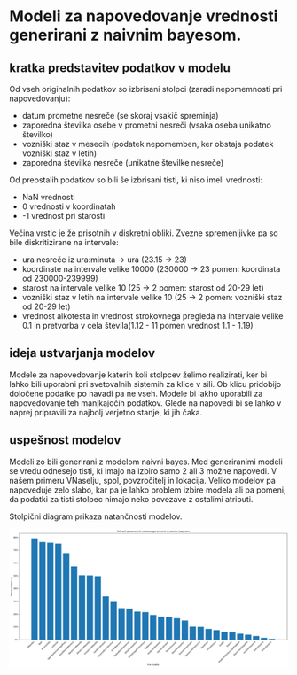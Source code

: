 # Modeli za napovedovanje vrednosti generirani z naivnim bayesom.

## kratka predstavitev podatkov v modelu

Od vseh originalnih podatkov so izbrisani stolpci (zaradi nepomemnosti pri napovedovanju):
- datum prometne nesreče (se skoraj vsakič spreminja)
- zaporedna številka osebe v prometni nesreči (vsaka oseba unikatno številko) 
- vozniški staz v mesecih (podatek nepomemben, ker obstaja podatek vozniški staz v letih)
- zaporedna številka nesreče (unikatne številke nesreče)

Od preostalih podatkov so bili še izbrisani tisti, ki niso imeli vrednosti:
- NaN vrednosti
- 0 vrednosti v koordinatah
- -1 vrednost pri starosti

Večina vrstic je že prisotnih v diskretni obliki. Zvezne spremenljivke pa so bile diskritizirane na intervale:
- ura nesreče iz ura:minuta -> ura (23.15 -> 23)
- koordinate na intervale velike 10000 (230000 -> 23 pomen: koordinata od 230000-239999)
- starost na intervale velike 10 (25 -> 2 pomen: starost od 20-29 let)
- vozniški staz v letih na intervale velike 10 (25 -> 2 pomen: vozniški staz od 20-29 let)
- vrednost alkotesta in vrednost strokovnega pregleda na intervale velike 0.1 in pretvorba v cela števila(1.12 - 11 pomen vrednost 1.1 - 1.19)

## ideja ustvarjanja modelov

Modele za napovedovanje katerih koli stolpcev želimo realizirati, ker bi lahko bili uporabni pri svetovalnih sistemih
za klice v sili. Ob klicu pridobijo določene podatke po navadi pa ne vseh. Modele bi lakho uporabili za napovedovanje 
teh manjkajočih podatkov. Glede na napovedi bi se lahko v naprej pripravili za najbolj verjetno stanje, ki jih čaka.

## uspešnost modelov

Modeli zo bili generirani z modelom naivni bayes.
Med generiranimi modeli se vredu odnesejo tisti, ki imajo na izbiro samo 2 ali 3 možne napovedi.
V našem primeru VNaselju, spol, povzročitelj in lokacija. Veliko modelov pa napoveduje zelo slabo, kar
pa je lahko problem izbire modela ali pa pomeni, da podatki za tisti stolpec nimajo neko povezave z ostalimi atributi.

Stolpični diagram prikaza natančnosti modelov.

![Graf](slike/accuracy_graph.png "Slika grafa natančnosti")

